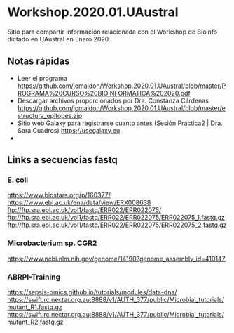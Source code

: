 # Workshop.2020.01.UAustral
Sitio para compartir información relacionada con el Workshop de Bioinfo dictado en UAustral en Enero 2020

## Notas rápidas

* Leer el programa  
https://github.com/jomaldon/Workshop.2020.01.UAustral/blob/master/PROGRAMA%20CURSO%20BIOINFORMATICA%202020.pdf
* Descargar archivos proporcionados por Dra. Constanza Cárdenas
https://github.com/jomaldon/Workshop.2020.01.UAustral/blob/master/estructura_epitopes.zip
* Sitio web Galaxy para registrarse cuanto antes (Sesión Práctica2 | Dra. Sara Cuadros)
https://usegalaxy.eu
* 
## Links a secuencias fastq

### E. coli
https://www.biostars.org/p/160377/  
https://www.ebi.ac.uk/ena/data/view/ERX008638  
ftp://ftp.sra.ebi.ac.uk/vol1/fastq/ERR022/ERR022075/  
ftp://ftp.sra.ebi.ac.uk/vol1/fastq/ERR022/ERR022075/ERR022075_1.fastq.gz  
ftp://ftp.sra.ebi.ac.uk/vol1/fastq/ERR022/ERR022075/ERR022075_2.fastq.gz  

### Microbacterium sp. CGR2
https://www.ncbi.nlm.nih.gov/genome/14190?genome_assembly_id=410147  

### ABRPI-Training
https://sepsis-omics.github.io/tutorials/modules/data-dna/  
https://swift.rc.nectar.org.au:8888/v1/AUTH_377/public/Microbial_tutorials/mutant_R1.fastq.gz  
https://swift.rc.nectar.org.au:8888/v1/AUTH_377/public/Microbial_tutorials/mutant_R2.fastq.gz  

